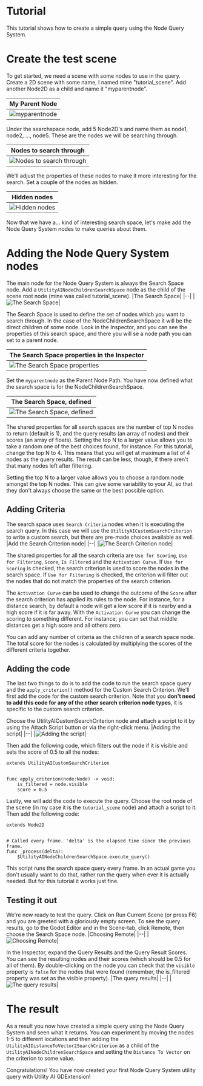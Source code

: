 # Tutorial
This tutorial shows how to create a simple query using the Node Query System.

# Create the test scene
To get started, we need a scene with some nodes to use in the query. Create a 2D scene with some name, I named mine "tutorial_scene". Add another Node2D as a child and name it "myparentnode".

|My Parent Node|
|--|
|![myparentnode](images/tutorial_3_pic_1.png)|

Under the searchspace node, add 5 Node2D's and name them as node1, node2, ..., node5. These are the nodes we will be searching through. 

|Nodes to search through|
|--|
|![Nodes to search through](images/tutorial_3_pic_2.png)|

We'll adjust the properties of these nodes to make it more interesting for the search. Set a couple of the nodes as hidden.

|Hidden nodes|
|--|
|![Hidden nodes](images/tutorial_3_pic_3.png)|

Now that we have a... kind of interesting search space, let's make add the Node Query System nodes to make queries about them.

# Adding the Node Query System nodes
The main node for the Node Query System is always the Search Space node. Add a `UtilityAINodeChildrenSearchSpace` node as the child of the scene root node (mine was called tutorial_scene). 
|The Search Space|
|--|
|![The Search Space](images/tutorial_3_pic_4.png)|

The Search Space is used to define the set of nodes which you want to search through. In the case of the NodeChildrenSearchSpace it will be the direct children of some node. Look in the Inspector, and you can see the properties of this search space, and there you will se a node path you can set to a parent node.

|The Search Space properties in the Inspector|
|--|
|![The Search Space properties](images/tutorial_3_pic_5.png)|

Set the `myparentnode` as the Parent Node Path. You have now defined what the search space is for the NodeChildrenSearchSpace.

|The Search Space, defined|
|--|
|![The Search Space, defined](images/tutorial_3_pic_6.png)|

The shared properties for all search spaces are the number of top N nodes to return (default is 1), and the query results (an array of nodes) and their scores (an array of floats). Setting the top N to a larger value allows you to take a random one of the best choices found, for instance. For this tutorial, change the top N to 4. This means that you will get at maximum a list of 4 nodes as the query results. The result can be less, though, if there aren't that many nodes left after filtering. 

Setting the top N to a larger value allows you to choose a random node amongst the top N nodes. This can give some variability to your AI, so that they don't always choose the same or the best possible option. 


## Adding Criteria

The search space uses `Search Criteria` nodes when it is executing the search query. In this case we will use the `UtilityAICustomSearchCriterion` to write a custom search, but there are pre-made choices available as well.
|Add the Search Criterion node|
|--|
|![The Search Criterion node](images/tutorial_3_pic_7.png)|

The shared properties for all the search criteria are `Use for Scoring`, `Use for Filtering`, `Score`, `Is Filtered` and the `Activation Curve`. If `Use for Scoring` is checked, the search criterion is used to score the nodes in the search space. If `Use for Filtering` is checked, the criterion will filter out the nodes that do not match the properties of the search criterion. 

The `Activation Curve` can be used to change the outcome of the `Score` after the search criterion has applied its rules to the node. For instance, for a distance search, by default a node will get a low score if it is nearby and a high score if it is far away. With the `Activation Curve` you can change the scoring to something different. For instance, you can set that middle distances get a high score and all others zero.

You can add any number of criteria as the children of a search space node. The total score for the nodes is calculated by multiplying the scores of the different criteria together.


## Adding the code
The last two things to do is to add the code to run the search space query and the `apply_criterion()` method for the Custom Search Criterion. We'll first add the code for the custom search criterion. Note that you **don't need to add this code for any of the other search criterion node types**, it is specific to the custom search criterion.

Choose the UtilityAICustomSearchCriterion node and attach a script to it by using the Attach Script button or via the right-click menu.
|Adding the script|
|--|
|![Adding the script](images/tutorial_3_pic_8.png)|

Then add the following code, which filters out the node if it is visible and sets the score of 0.5 to all the nodes:

```gdscript
extends UtilityAICustomSearchCriterion


func apply_criterion(node:Node) -> void:
	is_filtered = node.visible
	score = 0.5

```

Lastly, we will add the code to execute the query. Choose the root node of the scene (in my case it is the `tutorial_scene` node) and attach a script to it. Then add the following code:

```gdscript
extends Node2D


# Called every frame. 'delta' is the elapsed time since the previous frame.
func _process(delta):
	$UtilityAINodeChildrenSearchSpace.execute_query()

```

This script runs the search space query every frame. In an actual game you don't usually want to do that, rather run the query when ever it is actually needed. But for this tutorial it works just fine.


## Testing it out
We're now ready to test the query. Click on Run Current Scene (or press F6) and you are greeted with a gloriously empty screen. To see the query results, go to the Godot Editor and in the Scene-tab, click Remote, then choose the Search Space node.
|Choosing Remote|
|--|
|![Choosing Remote](images/tutorial_3_pic_9.png)|

In the Inspector, expand the Query Results and the Query Result Scores. You can see the resulting nodes and their scores (which should be 0.5 for all of them). By double-clicking on the node you can check that the `visible` property is `false` for the nodes that were found (remember, the is_filtered property was set as the visible property).
|The query results|
|--|
|![The query results](images/tutorial_3_pic_10.png)|



# The result
As a result you now have created a simple query using the Node Query System and seen what it returns. You can experiment by moving the nodes 1-5 to different locations and then adding the `UtilityAIDistanceToVector2SearchCriterion` as a child of the `UtilityAINodeChildrenSearchSpace` and setting the `Distance To Vector` on the criterion to some value.

Congratulations! You have now created your first Node Query System utility query with Utility AI GDExtension!